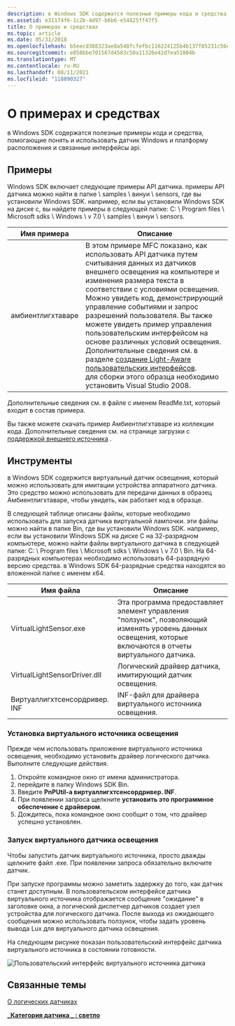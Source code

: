 ```yaml
---
description: в Windows SDK содержатся полезные примеры кода и средства, помогающие понять и использовать датчик Windows и платформу расположения и связанные интерфейсы api.
ms.assetid: e31174f6-1c2b-4d97-b6b6-e54825ff47f5
title: О примерах и средствах
ms.topic: article
ms.date: 05/31/2018
ms.openlocfilehash: b5eecd388323ae8a548fcfefbc116224125b4b137f85231c56ea66235b3233fc
ms.sourcegitcommit: e858bbe701567d4583c50a11326e42d7ea51804b
ms.translationtype: MT
ms.contentlocale: ru-RU
ms.lasthandoff: 08/11/2021
ms.locfileid: "118890327"
---
```

# <a name="about-the-samples-and-tools"></a>О примерах и средствах

в Windows SDK содержатся полезные примеры кода и средства, помогающие понять и использовать датчик Windows и платформу расположения и связанные интерфейсы api.

## <a name="samples"></a>Примеры

Windows SDK включает следующие примеры API датчика. примеры API датчика можно найти в папке \\ samples \\ винуи \\ sensors, где вы установили Windows SDK. например, если вы установили Windows SDK на диске c, вы найдете примеры в следующей папке: C: \\ Program files \\ Microsoft sdks \\ Windows \\ v 7.0 \\ samples \\ винуи \\ sensors.



| Имя примера       | Описание                                                                                                                                                                                                                                                                                                                                                                                                                                                                                                                                                            |
|-------------------|------------------------------------------------------------------------------------------------------------------------------------------------------------------------------------------------------------------------------------------------------------------------------------------------------------------------------------------------------------------------------------------------------------------------------------------------------------------------------------------------------------------------------------------------------------------------|
| амбиентлигхтаваре | В этом примере MFC показано, как использовать API датчика путем считывания данных из датчиков внешнего освещения на компьютере и изменения размера текста в соответствии с условиями освещения. Можно увидеть код, демонстрирующий управление событиями и запрос разрешений пользователя. Вы также можете увидеть пример управления пользовательским интерфейсом на основе различных условий освещения. Дополнительные сведения см. в разделе [создание Light-Aware пользовательских интерфейсов](creating-light-aware-user-interfaces.md).<br/> для сборки этого образца необходимо установить Visual Studio 2008.<br/> |



 

Дополнительные сведения см. в файле с именем ReadMe.txt, который входит в состав примера.

Вы также можете скачать пример Амбиентлигхтаваре из коллекции кода. Дополнительные сведения см. на странице загрузки с [поддержкой внешнего источника](/samples/browse/?redirectedfrom=MSDN-samples) .

## <a name="tools"></a>Инструменты

в Windows SDK содержится виртуальный датчик освещения, который можно использовать для имитации устройства аппаратного датчика. Это средство можно использовать для передачи данных в образец Амбиентлигхтаваре, чтобы увидеть, как работает код в образце.

В следующей таблице описаны файлы, которые необходимо использовать для запуска датчика виртуальной лампочки. эти файлы можно найти в папке Bin, где вы установили Windows SDK. например, если вы установили Windows SDK на диске C на 32-разрядном компьютере, можно найти файлы виртуального датчика в следующей папке: C: \\ Program files \\ Microsoft sdks \\ Windows \\ v 7.0 \\ Bin. На 64-разрядных компьютерах необходимо использовать 64-разрядную версию средства. в Windows SDK 64-разрядные средства находятся во вложенной папке с именем x64.



| Имя файла                    | Описание                                                                                                                    |
|------------------------------|--------------------------------------------------------------------------------------------------------------------------------|
| VirtualLightSensor.exe       | Эта программа предоставляет элемент управления "ползунок", позволяющий изменять уровень данных освещения, которые включаются в отчеты виртуального датчика. |
| VirtualLightSensorDriver.dll | Логический драйвер датчика, имитирующий датчик освещения.                                                                       |
| Виртуаллигхтсенсордривер. INF | INF-файл для драйвера виртуального источника освещения.                                                                              |



 

### <a name="installing-the-virtual-light-sensor"></a>Установка виртуального источника освещения

Прежде чем использовать приложение виртуального источника освещения, необходимо установить драйвер логического датчика. Выполните следующие действия.

1.  Откройте командное окно от имени администратора.
2.  перейдите в папку Windows SDK Bin.
3.  Введите **PnPUtil-a виртуаллигхтсенсордривер. INF**.
4.  При появлении запроса щелкните **установить это программное обеспечение с драйвером**.
5.  Дождитесь, пока командное окно сообщит о том, что драйвер успешно установлен.

### <a name="running-the-virtual-light-sensor"></a>Запуск виртуального датчика освещения

Чтобы запустить датчик виртуального источника, просто дважды щелкните файл .exe. При появлении запроса обязательно включите датчик.

При запуске программы можно заметить задержку до того, как датчик станет доступным. В пользовательском интерфейсе датчика виртуального источника отображается сообщение "ожидание" в заголовке окна, а логический диспетчер датчиков создает узел устройства для логического датчика. После выхода из ожидающего сообщения можно использовать ползунок, чтобы задать уровень вывода Lux для виртуального датчика освещения.

На следующем рисунке показан пользовательский интерфейс датчика виртуального источника в состоянии готовности.

![Пользовательский интерфейс виртуального источника датчика](images/virtuallightsensor.png)

## <a name="related-topics"></a>Связанные темы

<dl> <dt>

[О логических датчиках](about-logical-sensors.md)
</dt> <dt>

[**\_Категория датчика \_ : светло**](sensor-category-light.md)
</dt> </dl>

 

